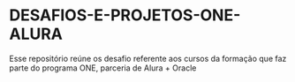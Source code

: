 # DESAFIOS-E-PROJETOS-ONE-ALURA
Esse repositório reúne os desafio referente aos cursos da formação que faz parte do programa ONE, parceria de Alura + Oracle
